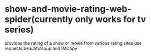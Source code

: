 # show-and-movie-rating-web-spider(currently only works for tv series)
provides the rating of a show or movie from various rating sites
use requests,beautifulsoup and IMDbpy
